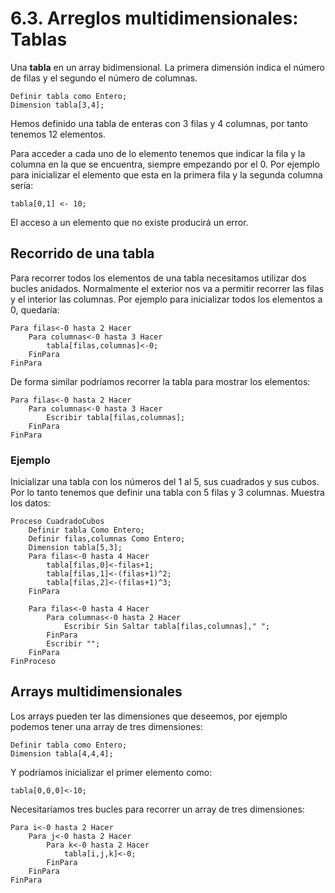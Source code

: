 # 6.3. Arreglos multidimensionales: Tablas

Una **tabla** en un array bidimensional. La primera dimensión indica el número de filas y el segundo el número de columnas.

```
Definir tabla como Entero;
Dimension tabla[3,4];
```

Hemos definido una tabla de enteras con 3 filas y 4 columnas, por tanto tenemos 12 elementos.

Para acceder a cada uno de lo elemento tenemos que indicar la fila y la columna en la que se encuentra, siempre empezando por el 0. Por ejemplo para inicializar el elemento que esta en la primera fila y la segunda columna sería:

```
tabla[0,1] <- 10;
```

El acceso a un elemento que no existe producirá un error.

## Recorrido de una tabla

Para recorrer todos los elementos de una tabla necesitamos utilizar dos bucles anidados. Normalmente el exterior nos va a permitir recorrer las filas y el interior las columnas. Por ejemplo para inicializar todos los elementos a 0, quedaría:

```
Para filas<-0 hasta 2 Hacer
	Para columnas<-0 hasta 3 Hacer
		tabla[filas,columnas]<-0;
	FinPara
FinPara
```

De forma similar podríamos recorrer la tabla para mostrar los elementos:

```
Para filas<-0 hasta 2 Hacer
	Para columnas<-0 hasta 3 Hacer
		Escribir tabla[filas,columnas];
	FinPara
FinPara
```

### Ejemplo

Inicializar una tabla con los números del 1 al 5, sus cuadrados y sus cubos. Por lo tanto tenemos que definir una tabla con 5 filas y 3 columnas. Muestra los datos:

```
Proceso CuadradoCubos
	Definir tabla Como Entero;
	Definir filas,columnas Como Entero;
	Dimension tabla[5,3];
	Para filas<-0 hasta 4 Hacer
		tabla[filas,0]<-filas+1;
		tabla[filas,1]<-(filas+1)^2;
		tabla[filas,2]<-(filas+1)^3;
	FinPara
	
	Para filas<-0 hasta 4 Hacer
		Para columnas<-0 hasta 2 Hacer
			Escribir Sin Saltar tabla[filas,columnas]," ";
		FinPara
		Escribir "";
	FinPara
FinProceso
```

## Arrays multidimensionales

Los arrays pueden ter las dimensiones que deseemos, por ejemplo podemos tener una array de tres dimensiones:

```
Definir tabla como Entero;
Dimension tabla[4,4,4];
```

Y podríamos inicializar el primer elemento como:

```
tabla[0,0,0]<-10;
```

Necesitaríamos tres bucles para recorrer un array de tres dimensiones:

```
Para i<-0 hasta 2 Hacer
	Para j<-0 hasta 2 Hacer
		Para k<-0 hasta 2 Hacer
			tabla[i,j,k]<-0;
		FinPara
	FinPara
FinPara
```
